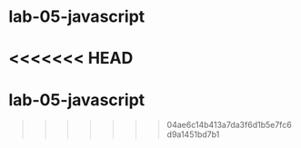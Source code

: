 # lab-05-javascript
<<<<<<< HEAD
=======
# lab-05-javascript
>>>>>>> 04ae6c14b413a7da3f6d1b5e7fc6d9a1451bd7b1

